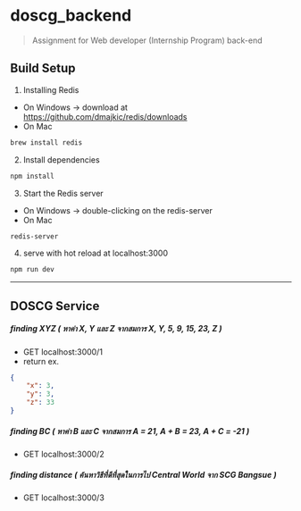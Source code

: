 # doscg_backend

> Assignment for Web developer (Internship Program) back-end

## Build Setup

1. Installing Redis
- On Windows -> download at <https://github.com/dmajkic/redis/downloads>
- On Mac
``` bash
brew install redis
```
2. Install dependencies
``` bash
npm install
```
3. Start the Redis server
- On Windows -> double-clicking on the redis-server
- On Mac
``` bash
redis-server
```
4. serve with hot reload at localhost:3000
``` bash
npm run dev
```
---

## DOSCG Service

##### finding XYZ ( หาค่า X, Y และ Z จากสมการ X, Y, 5, 9, 15, 23, Z )
- GET localhost:3000/1
- return ex.
```json
{
    "x": 3,
    "y": 3,
    "z": 33
}
```


##### finding BC ( หาค่า B และ C  จากสมการ A = 21, A + B = 23, A + C = -21 )
- GET localhost:3000/2

##### finding distance ( ค้นหาวิธีที่ดีที่สุดในการไป Central World จาก SCG Bangsue )
- GET localhost:3000/3
